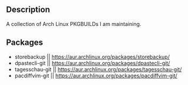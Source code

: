 Description
-----------
A collection of Arch Linux PKGBUILDs I am maintaining.

Packages
--------
- storebackup || https://aur.archlinux.org/packages/storebackup/
- dpastecli-git || https://aur.archlinux.org/packages/dpastecli-git/
- tagesschau-git || https://aur.archlinux.org/packages/tagesschau-git/
- pacdiffvim-git || https://aur.archlinux.org/packages/pacdiffvim-git/
